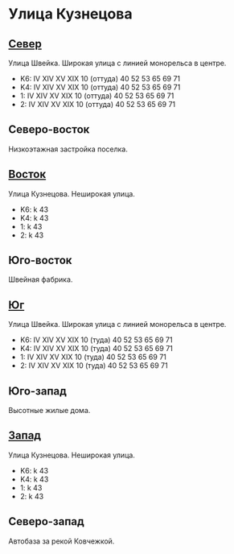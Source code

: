 # Улица Кузнецова

## [Север](./10400080.md)

Улица Швейка.
Широкая улица с линией монорельса в центре.

* K6:   IV  XIV XV  XIX
        10 (оттуда) 40  52  53  65  69  71
* K4:   IV  XIV XV  XIX
        10 (оттуда) 40  52  53  65  69  71
* 1:    IV  XIV XV  XIX
        10 (оттуда) 40  52  53  65  69  71
* 2:    IV  XIV XV  XIX
        10 (оттуда) 40  52  53  65  69  71

## Северо-восток

Низкоэтажная застройка поселка.

## [Восток](./10410085.md)

Улица Кузнецова.
Неширокая улица.

* K6:   k
        43
* K4:   k
        43
* 1:    k
        43
* 2:    k
        43

## Юго-восток

Швейная фабрика.

## [Юг](./10400090.md)

Улица Швейка.
Широкая улица с линией монорельса в центре.

* K6:   IV  XIV XV  XIX
        10 (туда)   40  52  53  65  69  71
* K4:   IV  XIV XV  XIX
        10 (туда)   40  52  53  65  69  71
* 1:    IV  XIV XV  XIX
        10 (туда)   40  52  53  65  69  71
* 2:    IV  XIV XV  XIX
        10 (туда)   40  52  53  65  69  71

## Юго-запад

Высотные жилые дома.

## [Запад](./10380085.md)

Улица Кузнецова.
Неширокая улица.

* K6:   k
        43
* K4:   k
        43
* 1:    k
        43
* 2:    k
        43

## Северо-запад

Автобаза за рекой Ковчежкой.
